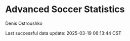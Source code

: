 # Advanced Soccer Statistics
Denis Ostroushko

<!-- gfm -->

Last successful data update: 2025-03-19 06:13:44 CST
